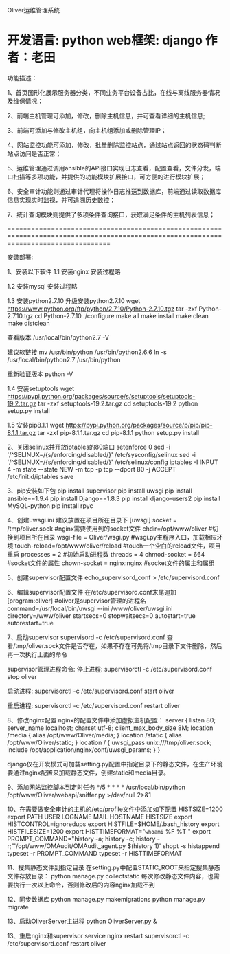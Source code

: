 Oliver运维管理系统

开发语言: python
web框架: django
作者：老田
======================================================================================================================================
功能描述：

1、首页图形化展示服务器分类，不同业务平台设备占比，在线与离线服务器情况及维保情况；

2、前端主机管理可添加，修改，删除主机信息，并可查看详细的主机信息;

3、前端可添加与修改主机组，向主机组添加或删除管理IP；

4、网站监控功能可添加，修改，批量删除监控站点，通过站点返回的状态码判断站点访问是否正常；

5、运维管理通过调用ansible的API接口实现日志查看，配置查看，文件分发，端口扫描等多项功能，并提供的功能模块扩展接口，可方便的进行模块扩展；

6、安全审计功能则通过审计代理将操作日志推送到数据库，前端通过读取数据库信息实现实时监视，并可追溯历史数控；

7、统计查询模块则提供了多项条件查询接口，获取满足条件的主机列表信息；

======================================================================================================================================

安装部署:

1、安装以下软件
1.1 安装nginx
安装过程略

1.2 安装mysql
安装过程略

1.3 安装python2.7.10
升级安装python2.7.10
  wget https://www.python.org/ftp/python/2.7.10/Python-2.7.10.tgz
  tar -zxf Python-2.7.10.tgz
  cd Python-2.7.10
  ./configure
  make all 
  make install
  make clean
  make distclean
  
查看版本
/usr/local/bin/python2.7 -V

建议软链接
  mv /usr/bin/python /usr/bin/python2.6.6
  ln -s /usr/local/bin/python2.7 /usr/bin/python
  
重新验证版本
  python -V
  
1.4 安装setuptools
  wget https://pypi.python.org/packages/source/s/setuptools/setuptools-19.2.tar.gz
  tar -zxf setuptools-19.2.tar.gz
  cd setuptools-19.2
  python setup.py install
  
1.5 安装pip8.1.1
  wget https://pypi.python.org/packages/source/p/pip/pip-8.1.1.tar.gz
  tar -zxf pip-8.1.1.tar.gz
  cd pip-8.1.1
  python setup.py install
  
2、关闭selinux并开放iptables的80端口
  setenforce 0
  sed -i '/^SELINUX=/{s/enforcing/disabled/}' /etc/sysconfig/selinux
  sed -i '/^SELINUX=/{s/enforcing/disabled/}' /etc/selinux/config
  iptables -I INPUT 4  -m state --state NEW -m tcp -p tcp --dport 80 -j ACCEPT
  /etc/init.d/iptables save
  
3、pip安装如下包
  pip install supervisor
  pip install uwsgi
  pip install ansible==1.9.4
  pip install Django==1.8.3
  pip install django-users2
  pip install MySQL-python
  pip install rpyc
  
4、创建uwsgi.ini
建议放置在项目所在目录下
  [uwsgi]
  socket = /tmp/oliver.sock         #nginx需要使用到的socket文件
  chdir=/opt/www/oliver            #切换到项目所在目录
  wsgi-file = Oliver/wsgi.py         #wsgi.py主程序入口，加载相应环境
  touch-reload=/opt/www/oliver/reload   #touch一个空白的reload文件，项目重启
  processes = 2                  #初始启动进程数
  threads = 4
  chmod-socket = 664			#socket文件的属性
  chown-socket = nginx:nginx		#socket文件的属主和属组
  
5、创建supervisor配置文件
  echo_supervisord_conf > /etc/supervisord.conf
  
6、编辑supervisor配置文件
在/etc/supervisord.conf末尾追加
  [program:oliver]   #oliver是supervisor管理的进程名
  command=/usr/local/bin/uwsgi --ini /www/oliver/uwsgi.ini
  directory=/www/oliver
  startsecs=0
  stopwaitsecs=0
  autostart=true
  autorestart=true
  
7、启动supervisor
  supervisord -c /etc/supervisord.conf
查看/tmp/oliver.sock文件是否存在，如果不存在可先将/tmp目录下文件删除，然后再一次执行上面的命令

supervisor管理进程命令:
停止进程:
supervisorctl -c /etc/supervisord.conf stop oliver

启动进程:
supervisorctl -c /etc/supervisord.conf start oliver

重启进程:
supervisorctl -c /etc/supervisord.conf restart oliver

8、修改nginx配置
nginx的配置文件中添加虚拟主机配置：
  server {
      listen      80;
      server_name localhost;
      charset     utf-8;
      client_max_body_size 8M;
      location /media  {
          alias /opt/www/Oliver/media;
      }
      location /static {
          alias /opt/www/Oliver/static;
      }
      location / {
          uwsgi_pass  unix:///tmp/oliver.sock;
          include    /opt/application/nginx/conf/uwsgi_params;
      }
  }
  
django仅在开发模式可加载setting.py配置中指定目录下的静态文件，在生产环境要通过nginx配置来加载静态文件，创建static和media目录。

9、添加网站监控脚本到定时任务
  */5 * * * * /usr/local/bin/python /opt/www/Oliver/webapi/sniffer.py >/dev/null 2>&1
  
10、在需要做安全审计的主机的/etc/profile文件中添加如下配置
  HISTSIZE=1200
  export PATH USER LOGNAME MAIL HOSTNAME HISTSIZE
  export HISTCONTROL=ignoredups
  export HISTFILE=$HOME/.bash_history
  export HISTFILESIZE=1200
  export HISTTIMEFORMAT="`whoami` %F %T "
  export PROMPT_COMMAND="history -a; history -c; history -r;"'/opt/www/OMAudit/OMAudit_agent.py $(history 1)'
  shopt -s histappend
  typeset -r PROMPT_COMMAND
  typeset -r HISTTIMEFORMAT
  
11、搜集静态文件到指定目录
在setting.py中配置STATIC_ROOT来指定搜集静态文件存放目录：
  python manage.py collectstatic
每次修改静态文件内容，也需要执行一次以上命令，否则修改后的内容nginx加载不到

12、同步数据库
  python manage.py makemigrations
  python manage.py migrate
  
13、启动OliverServer主进程
  python OliverServer.py &
  
13、重启nginx和supervisor
  service nginx restart
  supervisorctl -c /etc/supervisord.conf restart oliver



